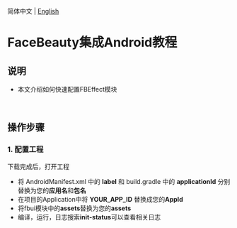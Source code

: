 简体中文 | [English](README_EN.md)

# **FaceBeauty集成Android教程**
## **说明**
- 本文介绍如何快速配置FBEffect模块

<br/>

## **操作步骤**

### **1. 配置工程**
下载完成后，打开工程
- 将 AndroidManifest.xml 中的 **label** 和 build.gradle 中的 **applicationId** 分别替换为您的**应用名**和**包名**
- 在项目的Application中将 **YOUR_APP_ID** 替换成您的**AppId**
- 将fbui模块中的**assets**替换为您的**assets**
- 编译，运行，日志搜索**init-status**可以查看相关日志

<br/>
